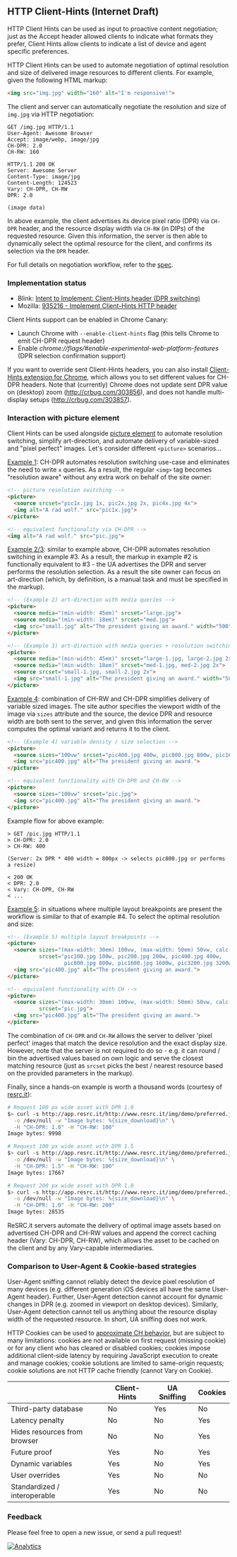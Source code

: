## HTTP Client-Hints (Internet Draft)

HTTP Client Hints can be used as input to proactive content negotiation; just as the Accept header allowed clients to indicate what formats they prefer, Client Hints allow clients to indicate a list of device and agent specific preferences.

HTTP Client Hints can be used to automate negotiation of optimal resolution and size of delivered image resources to different clients. For example, given the following HTML markup:

```html
<img src="img.jpg" width="160" alt="I'm responsive!">
```

The client and server can automatically negotiate the resolution and size of `img.jpg` via HTTP negotiation:

```http
GET /img.jpg HTTP/1.1
User-Agent: Awesome Browser
Accept: image/webp, image/jpg
CH-DPR: 2.0
CH-RW: 160
```
```http
HTTP/1.1 200 OK
Server: Awesome Server
Content-Type: image/jpg
Content-Length: 124523
Vary: CH-DPR, CH-RW
DPR: 2.0

(image data)
```

In above example, the client advertises its device pixel ratio (DPR) via `CH-DPR` header, and the resource display width via `CH-RW` (in DIPs) of the requested resource. Given this information, the server is then able to dynamically select the optimal resource for the client, and confirms its selection via the `DPR` header.

For full details on negotiation workflow, refer to the [spec](https://github.com/igrigorik/http-client-hints/blob/master/draft-grigorik-http-client-hints-01.txt).


### Implementation status

* Blink: [Intent to Implement: Client-Hints header (DPR switching)](https://groups.google.com/a/chromium.org/d/msg/blink-dev/c38s7y6dH-Q/bNFczRZj5MsJ)
* Mozilla: [935216 - Implement Client-Hints HTTP header](https://bugzilla.mozilla.org/show_bug.cgi?id=935216)

Client Hints support can be enabled in Chrome Canary:

* Launch Chrome with `--enable-client-hints` flag (this tells Chrome to emit CH-DPR request header)
* Enable _chrome://flags/#enable-experimental-web-platform-features_ (DPR selection confirmation support)

If you want to override sent Client-Hints headers, you can also install [Client-Hints extension for Chrome](https://chrome.google.com/webstore/detail/client-hints/gdghpgmkfaedgngmnahnaaegpacanlef), which allows you to set different values for CH-DPR headers. Note that (currently) Chrome does not update sent DPR value on (desktop) zoom (http://crbug.com/303856), and does not handle multi-display setups (http://crbug.com/303857).


### Interaction with picture element

Client Hints can be used alongside [picture element](http://picture.responsiveimages.org/) to automate resolution switching, simplify art-direction, and automate delivery of variable-sized and "pixel perfect" images. Let's consider different `<picture>` scenarios...

[Example 1](http://picture.responsiveimages.org/#examples): CH-DPR automates resolution switching use-case and eliminates the need to write `x` queries. As a result, the regular `<img>` tag becomes "resolution aware" without any extra work on behalf of the site owner:

```html
<!-- picture resolution switching -->
<picture>
  <source srcset="pic1x.jpg 1x, pic2x.jpg 2x, pic4x.jpg 4x">
  <img alt="A rad wolf." src="pic1x.jpg">
</picture>

<!-- equivalent functionality via CH-DPR -->
<img alt="A rad wolf." src="pic.jpg">
```

[Example 2/3](http://picture.responsiveimages.org/#examples): similar to example above, CH-DPR automates resolution switching in example #3. As a result, the markup in example #2 is functionally equivalent to #3 - the UA advertises the DPR and server performs the resolution selection. As a result the site owner can focus on art-direction (which, by definition, is a manual task and must be specified in the markup).

```html
<!-- (Example 2) art-direction with media queries -->
<picture>
  <source media="(min-width: 45em)" srcset="large.jpg">
  <source media="(min-width: 18em)" srcset="med.jpg">
  <img src="small.jpg" alt="The president giving an award." width="500" height="500">
</picture>

<!-- (Example 3) art-direction with media queries + resolution switching -->
<picture>
  <source media="(min-width: 45em)" srcset="large-1.jpg, large-2.jpg 2x">
  <source media="(min-width: 18em)" srcset="med-1.jpg, med-2.jpg 2x">
  <source srcset="small-1.jpg, small-2.jpg 2x">
  <img src="small-1.jpg" alt="The president giving an award." width="500" height="500">
</picture>
```

[Example 4](http://picture.responsiveimages.org/#examples): combination of CH-RW and CH-DPR simplifies delivery of variable sized images. The site author specifies the viewport width of the image via `sizes` attribute and the source, the device DPR and resource width are both sent to the server, and given this information the server computes the optimal variant and returns it to the client.

```html
<!-- (Example 4) variable density / size selection -->
<picture>
  <source sizes="100vw" srcset="pic400.jpg 400w, pic800.jpg 800w, pic1600.jpg 1600w">
  <img src="pic400.jpg" alt="The president giving an award.">
</picture>

<!-- equivalent functionality with CH-DPR and CH-RW -->
<picture>
  <source sizes="100vw" srcset="pic.jpg">
  <img src="pic400.jpg" alt="The president giving an award.">
</picture>
```

Example flow for above example:

```
> GET /pic.jpg HTTP/1.1
> CH-DPR: 2.0
> CH-RW: 400

(Server: 2x DPR * 400 width = 800px -> selects pic800.jpg or performs a resize)

< 200 OK
< DPR: 2.0
< Vary: CH-DPR, CH-RW
< ...
```

[Example 5](http://picture.responsiveimages.org/#examples): in situations where multiple layout breakpoints are present the workflow is similar to that of example #4. To select the optimal resolution and size:

```html
<!-- (Example 5) multiple layout breakpoints -->
<picture>
  <source sizes="(max-width: 30em) 100vw, (max-width: 50em) 50vw, calc(33vw-100px)"
          srcset="pic100.jpg 100w, pic200.jpg 200w, pic400.jpg 400w,
                  pic800.jpg 800w, pic1600.jpg 1600w, pic3200.jpg 3200w">
  <img src="pic400.jpg" alt="The president giving an award.">
</picture>

<!-- equivalent functionality with CH -->
<picture>
  <source sizes="(max-width: 30em) 100vw, (max-width: 50em) 50vw, calc(33vw-100px)"
          srcset="pic.jpg">
  <img src="pic400.jpg" alt="The president giving an award.">
</picture>
```

The combination of `CH-DPR` and `CH-RW` allows the server to deliver 'pixel perfect' images that match the device resolution and the exact display size. However, note that the server is not required to do so - e.g. it can round / bin the advertised values based on own logic and serve the closest matching resource (just as `srcset` picks the best / nearest resource based on the provided parameters in the markup).

Finally, since a hands-on example is worth a thousand words (courtesy of [resrc.it](http://www.resrc.it/)):

```bash
# Request 100 px wide asset with DPR 1.0
$> curl -s http://app.resrc.it/http://www.resrc.it/img/demo/preferred.jpg \
  -o /dev/null -w "Image bytes: %{size_download}\n" \
  -H "CH-DPR: 1.0" -H "CH-RW: 100"
Image bytes: 9998

# Request 100 px wide asset with DPR 1.5
$> curl -s http://app.resrc.it/http://www.resrc.it/img/demo/preferred.jpg \
  -o /dev/null -w "Image bytes: %{size_download}\n" \
  -H "CH-DPR: 1.5" -H "CH-RW: 100"
Image bytes: 17667

# Request 200 px wide asset with DPR 1.0
$> curl -s http://app.resrc.it/http://www.resrc.it/img/demo/preferred.jpg \
  -o /dev/null -w "Image bytes: %{size_download}\n" \
  -H "CH-DPR: 1.0" -H "CH-RW: 200"
Image bytes: 28535
```

ReSRC.it servers automate the delivery of optimal image assets based on advertised CH-DPR and CH-RW values and append the correct caching header (Vary: CH-DPR, CH-RW), which allows the asset to be cached on the client and by any Vary-capable intermediaries.


### Comparison to User-Agent & Cookie-based strategies

User-Agent sniffing cannot reliably detect the device pixel resolution of many devices (e.g. different generation iOS devices all have the same User-Agent header). Further, User-Agent detection cannot account for dynamic changes in DPR (e.g. zoomed in viewport on desktop devices). Similarly, User-Agent detection cannot tell us anything about the resource display width of the requested resource. In short, UA sniffing does not work.

HTTP Cookies can be used to [approximate CH behavior](https://github.com/jonathantneal/http-client-hints), but are subject to many limitations: cookies are not available on first request (missing cookie) or for any client who has cleared or disabled cookies; cookies impose additional client-side latency by requiring JavaScript execution to create and manage cookies; cookie solutions are limited to same-origin requests; cookie solutions are not HTTP cache friendly (cannot Vary on Cookie).

<table>
<thead>
  <tr>
    <th></th>
    <th>Client-Hints</th>
    <th>UA Sniffing</th>
    <th>Cookies</th>
  </tr>
</thead>
<tbody>
  <tr>
    <td>Third-party database</td>
    <td>No</td>
    <td>Yes</td>
    <td>No</td>
  </tr>
  <tr>
    <td>Latency penalty</td>
    <td>No</td>
    <td>No</td>
    <td>Yes</td>
  </tr>
  <tr>
    <td>Hides resources from browser</td>
    <td>No</td>
    <td>No</td>
    <td>Yes</td>
  </tr>
  <tr>
    <td>Future proof</td>
    <td>Yes</td>
    <td>No</td>
    <td>Yes</td>
  </tr>
  <tr>
    <td>Dynamic variables</td>
    <td>Yes</td>
    <td>No</td>
    <td>Yes</td>
  </tr>
  <tr>
    <td>User overrides</td>
    <td>Yes</td>
    <td>No</td>
    <td>No</td>
  </tr>
  <tr>
    <td>Standardized / interoperable</td>
    <td>Yes</td>
    <td>No</td>
    <td>No</td>
  </tr>
</tbody>
</table>

### Feedback

Please feel free to open a new issue, or send a pull request!

[![Analytics](https://ga-beacon.appspot.com/UA-71196-10/http-client-hints/readme)](https://github.com/igrigorik/ga-beacon)
